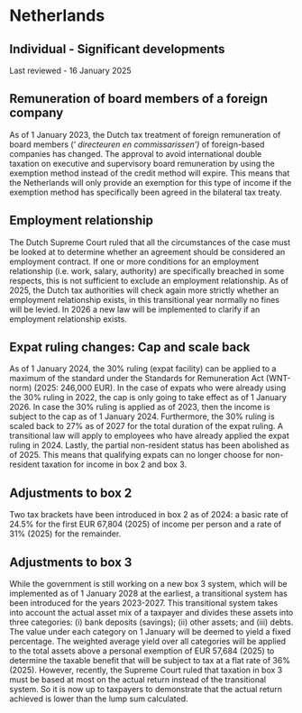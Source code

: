 # Netherlands
## Individual - Significant developments
Last reviewed - 16 January 2025
## Remuneration of board members of a foreign company
As of 1 January 2023, the Dutch tax treatment of foreign remuneration of board members (‘ _directeuren en commissarissen’)_ of foreign-based companies has changed. The approval to avoid international double taxation on executive and supervisory board remuneration by using the exemption method instead of the credit method will expire. This means that the Netherlands will only provide an exemption for this type of income if the exemption method has specifically been agreed in the bilateral tax treaty.
## Employment relationship
The Dutch Supreme Court ruled that all the circumstances of the case must be looked at to determine whether an agreement should be considered an employment contract. If one or more conditions for an employment relationship (i.e. work, salary, authority) are specifically breached in some respects, this is not sufficient to exclude an employment relationship. As of 2025, the Dutch tax authorities will check again more strictly whether an employment relationship exists, in this transitional year normally no fines will be levied. In 2026 a new law will be implemented to clarify if an employment relationship exists. 
## Expat ruling changes: Cap and scale back
As of 1 January 2024, the 30% ruling (expat facility) can be applied to a maximum of the standard under the Standards for Remuneration Act (WNT-norm) (2025: 246,000 EUR). In the case of expats who were already using the 30% ruling in 2022, the cap is only going to take effect as of 1 January 2026. In case the 30% ruling is applied as of 2023, then the income is subject to the cap as of 1 January 2024.
Furthermore, the 30% ruling is scaled back to 27% as of 2027 for the total duration of the expat ruling. A transitional law will apply to employees who have already applied the expat ruling in 2024.
Lastly, the partial non-resident status has been abolished as of 2025. This means that qualifying expats can no longer choose for non-resident taxation for income in box 2 and box 3. 
## Adjustments to box 2 
Two tax brackets have been introduced in box 2 as of 2024: a basic rate of 24.5% for the first EUR 67,804 (2025) of income per person and a rate of 31% (2025) for the remainder. 
## Adjustments to box 3 
While the government is still working on a new box 3 system, which will be implemented as of 1 January 2028 at the earliest, a transitional system has been introduced for the years 2023-2027. This transitional system takes into account the actual asset mix of a taxpayer and divides these assets into three categories: (i) bank deposits (savings); (ii) other assets; and (iii) debts. The value under each category on 1 January will be deemed to yield a fixed percentage. The weighted average yield over all categories will be applied to the total assets above a personal exemption of EUR 57,684 (2025) to determine the taxable benefit that will be subject to tax at a flat rate of 36% (2025). However, recently, the Supreme Court ruled that taxation in box 3 must be based at most on the actual return instead of the transitional system. So it is now up to taxpayers to demonstrate that the actual return achieved is lower than the lump sum calculated.
